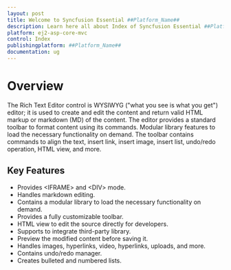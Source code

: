 ```yaml
---
layout: post
title: Welcome to Syncfusion Essential ##Platform_Name##
description: Learn here all about Index of Syncfusion Essential ##Platform_Name## widgets based on HTML5 and jQuery.
platform: ej2-asp-core-mvc
control: Index
publishingplatform: ##Platform_Name##
documentation: ug
---
```



# Overview

The Rich Text Editor control is WYSIWYG ("what you see is what you get") editor; it is used to create and edit the content and return valid HTML markup or markdown (MD) of the content. The editor provides a standard toolbar to format content using its commands. Modular library features to load the necessary functionality on demand. The toolbar contains commands to align the text, insert link, insert image, insert list, undo/redo operation, HTML view, and more.

## Key Features

* Provides &lt;IFRAME&gt; and &lt;DIV&gt; mode.
* Handles markdown editing.
* Contains a modular library to load the necessary functionality on demand.
* Provides a fully customizable toolbar.
* HTML view to edit the source directly for developers.
* Supports to integrate third-party library.
* Preview the modified content before saving it.
* Handles images, hyperlinks, video, hyperlinks, uploads, and more.
* Contains undo/redo manager.
* Creates bulleted and numbered lists.